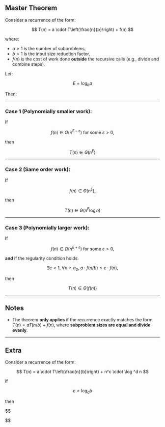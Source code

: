 ## Master Theorem

Consider a recurrence of the form:

$$
T(n) = a \cdot T\left(\frac{n}{b}\right) + f(n)
$$

where:

* $a \ge 1$ is the number of subproblems,
* $b > 1$ is the input size reduction factor,
* $f(n)$ is the cost of work done **outside** the recursive calls (e.g., divide and combine steps).

Let:

$$
E = \log_b a
$$

Then:

---

### **Case 1** (Polynomially smaller work):

If

$$
f(n) \in O(n^{E - \varepsilon}) \text{ for some } \varepsilon > 0,
$$

then

$$
T(n) \in \Theta(n^E)
$$

---

### **Case 2** (Same order work):

If

$$
f(n) \in \Theta(n^E),
$$

then

$$
T(n) \in \Theta(n^E \log n)
$$

---

### **Case 3** (Polynomially larger work):

If

$$
f(n) \in \Omega(n^{E + \varepsilon}) \text{ for some } \varepsilon > 0,
$$

**and** if the regularity condition holds:

$$
\exists c < 1,\ \forall n \ge n_0,\ a \cdot f(n/b) \le c \cdot f(n),
$$

then

$$
T(n) \in \Theta(f(n))
$$

---

## Notes

* The theorem **only applies** if the recurrence exactly matches the form $T(n) = a T(n/b) + f(n)$, where **subproblem sizes are equal and divide evenly**.

---

## Extra

Consider a recurrence of the form:

$$
T(n) = a \cdot T\left(\frac{n}{b}\right) + n^c \cdot \log ^d n
$$

if

$$
c < \log_a b
$$

then

$$

$$